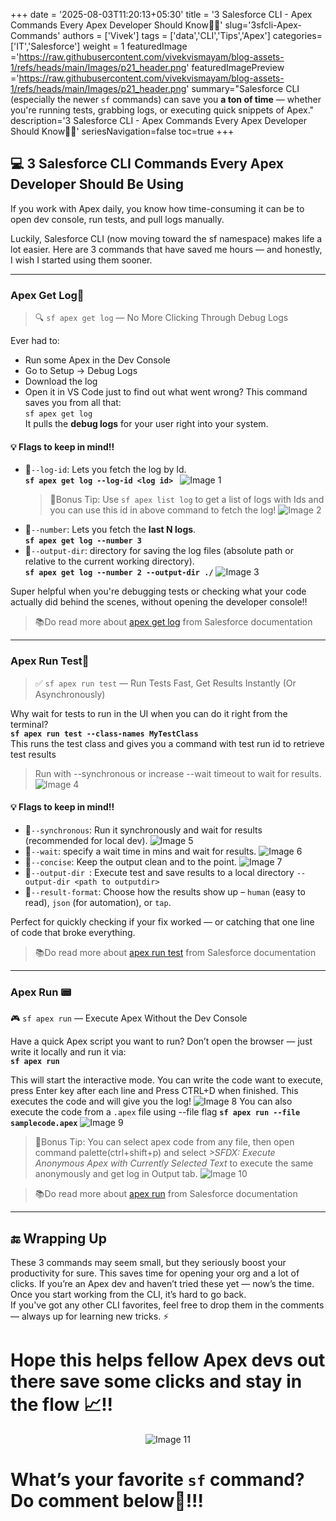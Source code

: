 +++
date = '2025-08-03T11:20:13+05:30'
title = '3 Salesforce CLI - Apex Commands Every Apex Developer Should Know🧑‍💻'
slug='3sfcli-Apex-Commands'
authors = ['Vivek']
tags = ['data','CLI','Tips','Apex']
categories= ['IT','Salesforce']
weight = 1
featuredImage ='https://raw.githubusercontent.com/vivekvismayam/blog-assets-1/refs/heads/main/Images/p21_header.png'
featuredImagePreview ='https://raw.githubusercontent.com/vivekvismayam/blog-assets-1/refs/heads/main/Images/p21_header.png'
summary="Salesforce CLI (especially the newer `sf` commands) can save you **a ton of time** — whether you're running tests, grabbing logs, or executing quick snippets of Apex."
description='3 Salesforce CLI - Apex Commands Every Apex Developer Should Know🧑‍💻'
seriesNavigation=false
toc=true
+++

## 💻 3 Salesforce CLI Commands Every Apex Developer Should Be Using

If you work with Apex daily, you know how time-consuming it can be to open dev console, run tests, and pull logs manually.

Luckily, Salesforce CLI (now moving toward the sf namespace) makes life a lot easier. Here are 3 commands that have saved me hours —  and honestly, I wish I started using them sooner.

---

### Apex Get Log📃
>🔍 `sf apex get log` — No More Clicking Through Debug Logs

Ever had to:
* Run some Apex in the Dev Console
* Go to Setup → Debug Logs
* Download the log
* Open it in VS Code just to find out what went wrong?
This command saves you from all that:  
`sf apex get log`  
It pulls the **debug logs** for your user right into your system.  
#### 💡 Flags to keep in mind!!
* 🏀`--log-id`: Lets you fetch the log by Id.  
  **`sf apex get log --log-id <log id> `**
![Image 1](https://raw.githubusercontent.com/vivekvismayam/blog-assets-1/refs/heads/main/Images/p21_1.png)
  >📌Bonus Tip: Use `sf apex list log` to get a list of logs with Ids and you can use this id in above command to fetch the log!
  >![Image 2](https://raw.githubusercontent.com/vivekvismayam/blog-assets-1/refs/heads/main/Images/p21_2.png)
* 🏀`--number`: Lets you fetch the **last N logs**.  
  **`sf apex get log --number 3`**
* 🏀`--output-dir`: directory for saving the log files (absolute path or relative to the current working directory).  
  **`sf apex get log --number 2 --output-dir ./`**
  ![Image 3](https://raw.githubusercontent.com/vivekvismayam/blog-assets-1/refs/heads/main/Images/p21_3.png)

Super helpful when you're debugging tests or checking what your code actually did behind the scenes, without opening the developer console!!
>📚Do read more about [apex get log](https://developer.salesforce.com/docs/atlas.en-us.sfdx_cli_reference.meta/sfdx_cli_reference/cli_reference_apex_commands_unified.htm#cli_reference_apex_get_log_unified) from Salesforce documentation

---
### Apex Run Test🧪
>✅ `sf apex run test` — Run Tests Fast, Get Results Instantly (Or Asynchronously)  

Why wait for tests to run in the UI when you can do it right from the terminal?  
**`sf apex run test --class-names MyTestClass`**  
This runs the test class and gives you a command with test run id to retrieve test results  
>Run with --synchronous or increase --wait timeout to wait for results.
![Image 4](https://raw.githubusercontent.com/vivekvismayam/blog-assets-1/refs/heads/main/Images/p21_4.png)


#### 💡 Flags to keep in mind!!

* 🏀`--synchronous`: Run it synchronously and wait for results (recommended for local dev).
    ![Image 5](https://raw.githubusercontent.com/vivekvismayam/blog-assets-1/refs/heads/main/Images/p21_5.png)
* 🏀`--wait`: specify a wait time in mins and wait for results.
    ![Image 6](https://raw.githubusercontent.com/vivekvismayam/blog-assets-1/refs/heads/main/Images/p21_6.png)
* 🏀`--concise`: Keep the output clean and to the point.
    ![Image 7](https://raw.githubusercontent.com/vivekvismayam/blog-assets-1/refs/heads/main/Images/p21_7.png)
* 🏀`--output-dir `: Execute test and save results to a local directory `--output-dir <path to outputdir>`
* 🏀`--result-format`: Choose how the results show up – `human` (easy to read), `json` (for automation), or `tap`.

Perfect for quickly checking if your fix worked — or catching that one line of code that broke everything.
>📚Do read more about [apex run test](https://developer.salesforce.com/docs/atlas.en-us.sfdx_cli_reference.meta/sfdx_cli_reference/cli_reference_apex_commands_unified.htm#cli_reference_apex_run_test_unified) from Salesforce documentation

---

### Apex Run 📟
🎮 `sf apex run` — Execute Apex Without the Dev Console

Have a quick Apex script you want to run? Don’t open the browser — just write it locally and run it via:  
**`sf apex run`**  

This will start the interactive mode. You can write the code want to execute, press Enter key after each line and Press CTRL+D when finished. This executes the code and will give you the log! 
    ![Image 8](https://raw.githubusercontent.com/vivekvismayam/blog-assets-1/refs/heads/main/Images/p21_8.png)
You can also execute the code from a `.apex` file using --file flag
**`sf apex run --file samplecode.apex`** 
    ![Image 9](https://raw.githubusercontent.com/vivekvismayam/blog-assets-1/refs/heads/main/Images/p21_9.png)
>📌Bonus Tip:  You can select apex code from any file, then open command palette(ctrl+shift+p) and select *>SFDX: Execute Anonymous Apex with Currently Selected Text* to execute the same anonymously and get log in Output tab.
>    ![Image 10](https://raw.githubusercontent.com/vivekvismayam/blog-assets-1/refs/heads/main/Images/p21_10.png)

>📚Do read more about [apex run](https://developer.salesforce.com/docs/atlas.en-us.sfdx_cli_reference.meta/sfdx_cli_reference/cli_reference_apex_commands_unified.htm#cli_reference_apex_run_unified) from Salesforce documentation

---
## 🔚 Wrapping Up
These 3 commands may seem small, but they seriously boost your productivity for sure. This saves time for opening your org and a lot of clicks.
If you’re an Apex dev and haven’t tried these yet — now’s the time. Once you start working from the CLI, it’s hard to go back.  
If you've got any other CLI favorites, feel free to drop them in the comments — always up for learning new tricks. ⚡ 
# Hope this helps fellow Apex devs out there save some clicks and stay in the flow 📈!!    
<div style="text-align: center;">

![Image 11](https://raw.githubusercontent.com/vivekvismayam/blog-assets-1/refs/heads/main/Images/p21_11.gif)

</div>

# What’s your favorite `sf` command? Do comment below📝!!!
